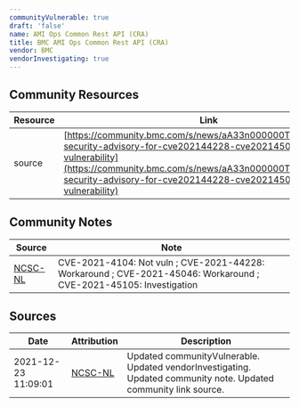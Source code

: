 ```yaml
---
communityVulnerable: true
draft: 'false'
name: AMI Ops Common Rest API (CRA)
title: BMC AMI Ops Common Rest API (CRA)
vendor: BMC
vendorInvestigating: true
---
```



## Community Resources
| Resource | Link |
| --- | --- |
| source | [https://community.bmc.com/s/news/aA33n000000TSUdCAO/bmc-security-advisory-for-cve202144228-cve202145046-log4shell-vulnerability](https://community.bmc.com/s/news/aA33n000000TSUdCAO/bmc-security-advisory-for-cve202144228-cve202145046-log4shell-vulnerability) |

## Community Notes
| Source | Note |
| --- | --- |
| [NCSC-NL](https://github.com/NCSC-NL/log4shell/blob/main/software/README.md) | CVE-2021-4104: Not vuln ; CVE-2021-44228: Workaround ; CVE-2021-45046: Workaround ; CVE-2021-45105: Investigation </ul> |

## Sources
| Date | Attribution | Description |
| --- | --- | --- |
| 2021-12-23 11:09:01 | [NCSC-NL](https://github.com/NCSC-NL/log4shell/blob/main/software/README.md) | Updated communityVulnerable. Updated vendorInvestigating. Updated community note. Updated community link source.  |
